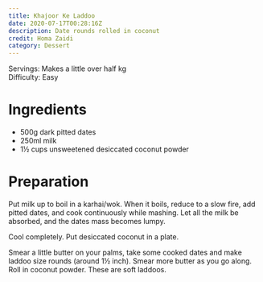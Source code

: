 ```yaml
---
title: Khajoor Ke Laddoo
date: 2020-07-17T00:28:16Z
description: Date rounds rolled in coconut
credit: Homa Zaidi
category: Dessert
---
```

Servings: Makes a little over half kg  
Difficulty: Easy  

# Ingredients

* 500g dark pitted dates
* 250ml milk
* 1½ cups unsweetened desiccated coconut powder

# Preparation
Put milk up to boil in a karhai/wok. When it boils, reduce to a slow fire, add pitted dates, and cook continuously while mashing. Let all the milk be absorbed, and the dates mass becomes lumpy. 

Cool completely. Put desiccated coconut in a plate.

Smear a little butter on your palms, take some cooked dates and make laddoo size rounds (around 1½ inch). Smear more butter as you go along. Roll in coconut powder. These are soft laddoos.
